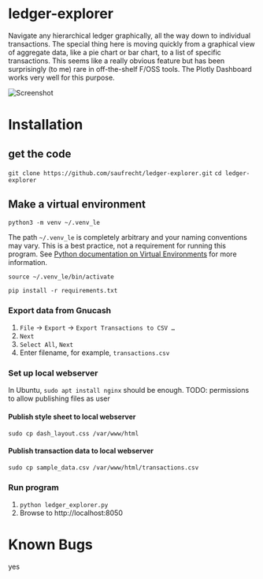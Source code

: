 # ledger-explorer
Navigate any hierarchical ledger graphically, all the way down to individual transactions.  The special thing here is moving quickly from a graphical view of aggregate data, like a pie chart or bar chart, to a list of specific transactions.  This seems like a really obvious feature but has been surprisingly (to me) rare in off-the-shelf F/OSS tools.  The Plotly Dashboard works very well for this purpose.


![Screenshot](https://github.com/saufrecht/ledger-explorer/raw/master/ledger_explorer.png?s=600)

# Installation

## get the code

`git clone https://github.com/saufrecht/ledger-explorer.git`
`cd ledger-explorer`

## Make a virtual environment

`python3 -m venv ~/.venv_le`

The path `~/.venv_le` is completely arbitrary and your naming conventions may vary.  This is a best practice, not a requirement for running this program.  See [Python documentation on Virtual Environments](https://docs.python.org/3/tutorial/venv.html) for more information.

`source ~/.venv_le/bin/activate`

`pip install -r requirements.txt`

### Export data from Gnucash

1. `File` → `Export` → `Export Transactions to CSV …`
2. `Next`
3. `Select All`, `Next`
4. Enter filename, for example, `transactions.csv`

### Set up local webserver
In Ubuntu, `sudo apt install nginx` should be enough.
TODO: permissions to allow publishing files as user

#### Publish style sheet to local webserver
`sudo cp dash_layout.css /var/www/html`

#### Publish transaction data to local webserver
`sudo cp sample_data.csv /var/www/html/transactions.csv`

### Run program
1. `python ledger_explorer.py`
1. Browse to http://localhost:8050

# Known Bugs
yes
